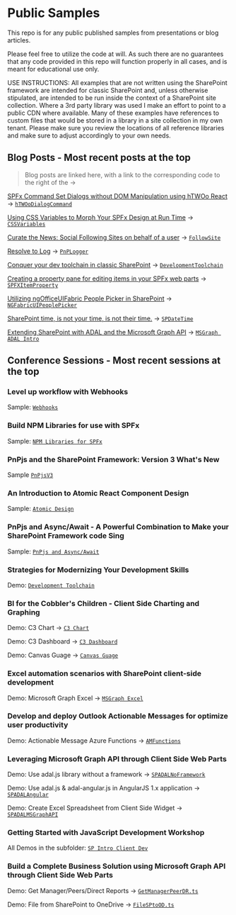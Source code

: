 # Public Samples

This repo is for any public published samples from presentations or blog articles.

Please feel free to utilize the code at will.  As such there are no guarantees that any code provided in this repo will function properly in all cases, and is meant for educational use only.

USE INSTRUCTIONS: All examples that are not written using the SharePoint framework are intended for classic SharePoint and, unless otherwise stipulated, are intended to be run inside the context of a SharePoint site collection. Where a 3rd party library was used I make an effort to point to a public CDN where available. Many of these examples have references to custom files that would be stored in a library in a site collection in my own tenant.  Please make sure you review the locations of all reference libraries and make sure to adjust accordingly to your own needs.

## Blog Posts - Most recent posts at the top

>Blog posts are linked here, with a link to the corresponding code to the right of the ->

[SPFx Command Set Dialogs without DOM Manipulation using hTWOo React](https://julieturner.net/post/htwoo-dialogs-command/) -> [`hTWOoDialogCommand`](./hTWOoDialogCommand)

[Using CSS Variables to Morph Your SPFx Design at Run Time](https://wp.me/p7UKup-ew) -> [`CSSVariables`](./CSSVariables)

[Curate the News: Social Following Sites on behalf of a user](https://julieturner.net/?p=838&preview=true) -> [`FollowSite`](./FollowSite)

[Resolve to Log](https://julieturner.net/2018/12/resolve-to-log/) -> [`PnPLogger`](./PnPLogger)

[Conquer your dev toolchain in classic SharePoint](http://julieturner.net/series/conquer-your-dev-toolchain-in-classic-sharepoint/) -> [`DevelopmentToolchain`](./DevelopmentToolchain)

[Creating a property pane for editing items in your SPFx web parts](http://wp.me/p7UKup-6D) -> [`SPFXItemProperty`](./SPFXItemProperty)

[Utilizing ngOfficeUIFabric People Picker in SharePoint](http://wp.me/p7UKup-5v) -> [`NGFabricUIPeoplePicker`](./NGFabricUIPeoplePicker)

[SharePoint time, is not your time, is not their time.](http://wp.me/p7UKup-5a) -> [`SPDateTime`](./SPDateTime)

[Extending SharePoint with ADAL and the Microsoft Graph API](http://wp.me/p7UKup-28) -> [`MSGraph ADAL Intro`](./MSGraph%20ADAL%20Intro)

## Conference Sessions - Most recent sessions at the top

### Level up workflow with Webhooks

Sample: [`Webhooks`](./Webhooks)

### Build NPM Libraries for use with SPFx

Sample: [`NPM Libraries for SPFx`](./NPMLibraries)

### PnPjs and the SharePoint Framework: Version 3 What's New

Sample [`PnPjsV3`](./PnPjsV3/)

### An Introduction to Atomic React Component Design

Sample: [`Atomic Design`](./AtomicDesign)

### PnPjs and Async/Await - A Powerful Combination to Make your SharePoint Framework code Sing

Sample: [`PnPjs and Async/Await`](./PnPjsAsyncAwait)

### Strategies for Modernizing Your Development Skills

Demo: [`Development Toolchain`](./DevelopmentToolchain)

### BI for the Cobbler's Children - Client Side Charting and Graphing

Demo: C3 Chart -> [`C3 Chart`](./SP%20Client%20Charting/C3%20Chart)

Demo: C3 Dashboard -> [`C3 Dashboard`](./SP%20Client%20Charting/Dashboard)

Demo: Canvas Guage -> [`Canvas Guage`](./SP%20Client%20Charting/Guage)

### Excel automation scenarios with SharePoint client-side development

Demo: Microsoft Graph Excel -> [`MSGraph Excel`](./MSGraph%20Excel)

### Develop and deploy Outlook Actionable Messages for optimize user productivity

Demo: Actionable Message Azure Functions -> [`AMFunctions`](./AMFunctions)

### Leveraging Microsoft Graph API through Client Side Web Parts

Demo: Use adal.js library without a framework -> [`SPADALNoFramework`](./MSGraph%20ADAL%20Intro/SPADALNoFramework)

Demo: Use adal.js & adal-angular.js in AngularJS 1.x application -> [`SPADALAngular`](./MSGraph%20ADAL%20Intro/SPADALAngular)

Demo: Create Excel Spreadsheet from Client Side Widget -> [`SPADALMSGraphAPI`](./MSGraph%20ADAL%20Intro/SPADALMSGraphAPI)

### Getting Started with JavaScript Development Workshop

All Demos in the subfolder: [`SP Intro Client Dev`](./SP%20Intro%20Client%20Dev)

### Build a Complete Business Solution using Microsoft Graph API through Client Side Web Parts

Demo: Get Manager/Peers/Direct Reports -> [`GetManagerPeerDR.ts`](./MSGraph%20Application)

Demo: File from SharePoint to OneDrive -> [`FileSPtoOD.ts`](./MSGraph%20Application)
